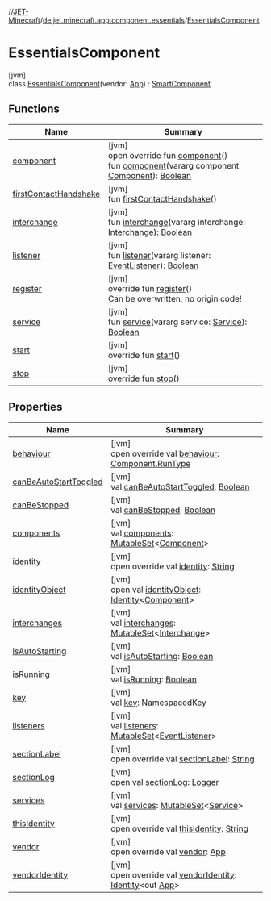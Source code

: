 //[JET-Minecraft](../../../index.md)/[de.jet.minecraft.app.component.essentials](../index.md)/[EssentialsComponent](index.md)

# EssentialsComponent

[jvm]\
class [EssentialsComponent](index.md)(vendor: [App](../../de.jet.minecraft.structure.app/-app/index.md)) : [SmartComponent](../../de.jet.minecraft.structure.component/-smart-component/index.md)

## Functions

| Name | Summary |
|---|---|
| [component](component.md) | [jvm]<br>open override fun [component](component.md)()<br>fun [component](../../de.jet.minecraft.structure.component/-smart-component/component.md)(vararg component: [Component](../../de.jet.minecraft.structure.component/-component/index.md)): [Boolean](https://kotlinlang.org/api/latest/jvm/stdlib/kotlin/-boolean/index.html) |
| [firstContactHandshake](../../de.jet.minecraft.structure.component/-component/first-contact-handshake.md) | [jvm]<br>fun [firstContactHandshake](../../de.jet.minecraft.structure.component/-component/first-contact-handshake.md)() |
| [interchange](../../de.jet.minecraft.structure.component/-smart-component/interchange.md) | [jvm]<br>fun [interchange](../../de.jet.minecraft.structure.component/-smart-component/interchange.md)(vararg interchange: [Interchange](../../de.jet.minecraft.structure.command/-interchange/index.md)): [Boolean](https://kotlinlang.org/api/latest/jvm/stdlib/kotlin/-boolean/index.html) |
| [listener](../../de.jet.minecraft.structure.component/-smart-component/listener.md) | [jvm]<br>fun [listener](../../de.jet.minecraft.structure.component/-smart-component/listener.md)(vararg listener: [EventListener](../../de.jet.minecraft.structure.app.event/-event-listener/index.md)): [Boolean](https://kotlinlang.org/api/latest/jvm/stdlib/kotlin/-boolean/index.html) |
| [register](../../de.jet.minecraft.structure.component/-smart-component/register.md) | [jvm]<br>override fun [register](../../de.jet.minecraft.structure.component/-smart-component/register.md)()<br>Can be overwritten, no origin code! |
| [service](../../de.jet.minecraft.structure.component/-smart-component/service.md) | [jvm]<br>fun [service](../../de.jet.minecraft.structure.component/-smart-component/service.md)(vararg service: [Service](../../de.jet.minecraft.structure.service/-service/index.md)): [Boolean](https://kotlinlang.org/api/latest/jvm/stdlib/kotlin/-boolean/index.html) |
| [start](../../de.jet.minecraft.structure.component/-smart-component/start.md) | [jvm]<br>override fun [start](../../de.jet.minecraft.structure.component/-smart-component/start.md)() |
| [stop](../../de.jet.minecraft.structure.component/-smart-component/stop.md) | [jvm]<br>override fun [stop](../../de.jet.minecraft.structure.component/-smart-component/stop.md)() |

## Properties

| Name | Summary |
|---|---|
| [behaviour](../../de.jet.minecraft.structure.component/-smart-component/behaviour.md) | [jvm]<br>open override val [behaviour](../../de.jet.minecraft.structure.component/-smart-component/behaviour.md): [Component.RunType](../../de.jet.minecraft.structure.component/-component/-run-type/index.md) |
| [canBeAutoStartToggled](../../de.jet.minecraft.structure.component/-component/can-be-auto-start-toggled.md) | [jvm]<br>val [canBeAutoStartToggled](../../de.jet.minecraft.structure.component/-component/can-be-auto-start-toggled.md): [Boolean](https://kotlinlang.org/api/latest/jvm/stdlib/kotlin/-boolean/index.html) |
| [canBeStopped](../../de.jet.minecraft.structure.component/-component/can-be-stopped.md) | [jvm]<br>val [canBeStopped](../../de.jet.minecraft.structure.component/-component/can-be-stopped.md): [Boolean](https://kotlinlang.org/api/latest/jvm/stdlib/kotlin/-boolean/index.html) |
| [components](../../de.jet.minecraft.structure.component/-smart-component/components.md) | [jvm]<br>val [components](../../de.jet.minecraft.structure.component/-smart-component/components.md): [MutableSet](https://kotlinlang.org/api/latest/jvm/stdlib/kotlin.collections/-mutable-set/index.html)&lt;[Component](../../de.jet.minecraft.structure.component/-component/index.md)&gt; |
| [identity](../../de.jet.minecraft.tool.smart/-vendors-identifiable/identity.md) | [jvm]<br>open override val [identity](../../de.jet.minecraft.tool.smart/-vendors-identifiable/identity.md): [String](https://kotlinlang.org/api/latest/jvm/stdlib/kotlin/-string/index.html) |
| [identityObject](../../de.jet.minecraft.tool.timing.cooldown/-cooldown/index.md#-527806782%2FProperties%2F-726029290) | [jvm]<br>open val [identityObject](../../de.jet.minecraft.tool.timing.cooldown/-cooldown/index.md#-527806782%2FProperties%2F-726029290): [Identity](../../../../JET-Native/-j-e-t--native/de.jet.library.tool.smart.identification/-identity/index.md)&lt;[Component](../../de.jet.minecraft.structure.component/-component/index.md)&gt; |
| [interchanges](../../de.jet.minecraft.structure.component/-smart-component/interchanges.md) | [jvm]<br>val [interchanges](../../de.jet.minecraft.structure.component/-smart-component/interchanges.md): [MutableSet](https://kotlinlang.org/api/latest/jvm/stdlib/kotlin.collections/-mutable-set/index.html)&lt;[Interchange](../../de.jet.minecraft.structure.command/-interchange/index.md)&gt; |
| [isAutoStarting](../../de.jet.minecraft.structure.component/-component/is-auto-starting.md) | [jvm]<br>val [isAutoStarting](../../de.jet.minecraft.structure.component/-component/is-auto-starting.md): [Boolean](https://kotlinlang.org/api/latest/jvm/stdlib/kotlin/-boolean/index.html) |
| [isRunning](../../de.jet.minecraft.structure.component/-component/is-running.md) | [jvm]<br>val [isRunning](../../de.jet.minecraft.structure.component/-component/is-running.md): [Boolean](https://kotlinlang.org/api/latest/jvm/stdlib/kotlin/-boolean/index.html) |
| [key](../../de.jet.minecraft.structure.component/-component/key.md) | [jvm]<br>val [key](../../de.jet.minecraft.structure.component/-component/key.md): NamespacedKey |
| [listeners](../../de.jet.minecraft.structure.component/-smart-component/listeners.md) | [jvm]<br>val [listeners](../../de.jet.minecraft.structure.component/-smart-component/listeners.md): [MutableSet](https://kotlinlang.org/api/latest/jvm/stdlib/kotlin.collections/-mutable-set/index.html)&lt;[EventListener](../../de.jet.minecraft.structure.app.event/-event-listener/index.md)&gt; |
| [sectionLabel](../../de.jet.minecraft.structure.component/-component/section-label.md) | [jvm]<br>open override val [sectionLabel](../../de.jet.minecraft.structure.component/-component/section-label.md): [String](https://kotlinlang.org/api/latest/jvm/stdlib/kotlin/-string/index.html) |
| [sectionLog](../../de.jet.minecraft.tool.smart/-logging/section-log.md) | [jvm]<br>open val [sectionLog](../../de.jet.minecraft.tool.smart/-logging/section-log.md): [Logger](https://docs.oracle.com/javase/8/docs/api/java/util/logging/Logger.html) |
| [services](../../de.jet.minecraft.structure.component/-smart-component/services.md) | [jvm]<br>val [services](../../de.jet.minecraft.structure.component/-smart-component/services.md): [MutableSet](https://kotlinlang.org/api/latest/jvm/stdlib/kotlin.collections/-mutable-set/index.html)&lt;[Service](../../de.jet.minecraft.structure.service/-service/index.md)&gt; |
| [thisIdentity](this-identity.md) | [jvm]<br>open override val [thisIdentity](this-identity.md): [String](https://kotlinlang.org/api/latest/jvm/stdlib/kotlin/-string/index.html) |
| [vendor](../../de.jet.minecraft.structure.component/-smart-component/vendor.md) | [jvm]<br>open override val [vendor](../../de.jet.minecraft.structure.component/-smart-component/vendor.md): [App](../../de.jet.minecraft.structure.app/-app/index.md) |
| [vendorIdentity](../../de.jet.minecraft.structure.component/-component/vendor-identity.md) | [jvm]<br>open override val [vendorIdentity](../../de.jet.minecraft.structure.component/-component/vendor-identity.md): [Identity](../../../../JET-Native/-j-e-t--native/de.jet.library.tool.smart.identification/-identity/index.md)&lt;out [App](../../de.jet.minecraft.structure.app/-app/index.md)&gt; |
